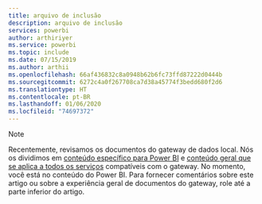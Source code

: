 ```yaml
---
title: arquivo de inclusão
description: arquivo de inclusão
services: powerbi
author: arthiriyer
ms.service: powerbi
ms.topic: include
ms.date: 07/15/2019
ms.author: arthii
ms.openlocfilehash: 66af436832c8a0948b62b6fc73ffd87222d0444b
ms.sourcegitcommit: 6272c4a0f267708ca7d38a45774f3bedd680f2d6
ms.translationtype: HT
ms.contentlocale: pt-BR
ms.lasthandoff: 01/06/2020
ms.locfileid: "74697372"
---
```

> [!NOTE]
> Recentemente, revisamos os documentos do gateway de dados local. Nós os dividimos em [conteúdo específico para Power BI](/power-bi/service-gateway-onprem) e [conteúdo geral que se aplica a todos os serviços](/data-integration/gateway/service-gateway-onprem) compatíveis com o gateway. No momento, você está no conteúdo do Power BI. Para fornecer comentários sobre este artigo ou sobre a experiência geral de documentos do gateway, role até a parte inferior do artigo.